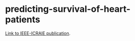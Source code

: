 # predicting-survival-of-heart-patients

[Link to IEEE-ICRAIE publication](https://ieeexplore.ieee.org/document/10054296).
